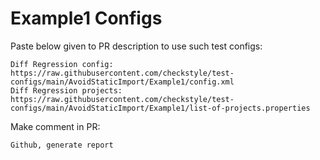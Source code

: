 # Example1 Configs
Paste below given to PR description to use such test configs:
```
Diff Regression config: https://raw.githubusercontent.com/checkstyle/test-configs/main/AvoidStaticImport/Example1/config.xml
Diff Regression projects: https://raw.githubusercontent.com/checkstyle/test-configs/main/AvoidStaticImport/Example1/list-of-projects.properties
```
Make comment in PR:
```
Github, generate report
```
